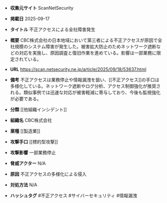 - **収集元サイト**
ScanNetSecurity

- **掲載日**
2025-09-17

- **タイトル**
不正アクセスによる全社障害発生

- **概要**
CBC株式会社の日本地域において第三者による不正アクセスが原因で全社規模のシステム障害が発生した。被害拡大防止のためネットワーク遮断などの対応を実施し、原因調査と復旧作業を進めている。影響は一部業務に限定されている。

- **URL**
https://scan.netsecurity.ne.jp/article/2025/09/18/53637.html

- **備考**
不正アクセスは業務停止や情報漏洩を狙い、[[不正アクセス]]の手口は多様化している。ネットワーク遮断やログ分析、アクセス制御強化が推奨される。類似事例では迅速な対応が被害軽減に寄与しており、今後も監視強化が必要である。

- **分類**
[[他組織インシデント]]

- **組織名**
CBC株式会社

- **業種**
[[製造業]]

- **攻撃手口**
[[標的型攻撃]]

- **攻撃影響**
一部業務停止

- **脅威アクター**
N/A

- **原因**
不正アクセスの多様化による侵入

- **対処方法**
N/A

- **ハッシュタグ**
#不正アクセス #サイバーセキュリティ #情報漏洩

